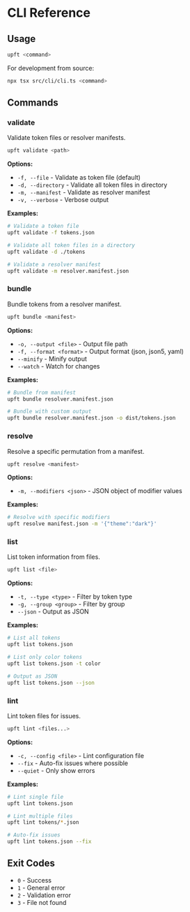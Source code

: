 # CLI Reference

## Usage

```bash
upft <command>
```

For development from source:
```bash
npx tsx src/cli/cli.ts <command>
```

## Commands

### validate

Validate token files or resolver manifests.

```bash
upft validate <path>
```

**Options:**
- `-f, --file` - Validate as token file (default)
- `-d, --directory` - Validate all token files in directory
- `-m, --manifest` - Validate as resolver manifest
- `-v, --verbose` - Verbose output

**Examples:**
```bash
# Validate a token file
upft validate -f tokens.json

# Validate all token files in a directory
upft validate -d ./tokens

# Validate a resolver manifest
upft validate -m resolver.manifest.json
```

### bundle

Bundle tokens from a resolver manifest.

```bash
upft bundle <manifest>
```

**Options:**
- `-o, --output <file>` - Output file path
- `-f, --format <format>` - Output format (json, json5, yaml)
- `--minify` - Minify output
- `--watch` - Watch for changes

**Examples:**
```bash
# Bundle from manifest
upft bundle resolver.manifest.json

# Bundle with custom output
upft bundle resolver.manifest.json -o dist/tokens.json
```

### resolve

Resolve a specific permutation from a manifest.

```bash
upft resolve <manifest>
```

**Options:**
- `-m, --modifiers <json>` - JSON object of modifier values

**Examples:**
```bash
# Resolve with specific modifiers
upft resolve manifest.json -m '{"theme":"dark"}'
```

### list

List token information from files.

```bash
upft list <file>
```

**Options:**
- `-t, --type <type>` - Filter by token type
- `-g, --group <group>` - Filter by group
- `--json` - Output as JSON

**Examples:**
```bash
# List all tokens
upft list tokens.json

# List only color tokens
upft list tokens.json -t color

# Output as JSON
upft list tokens.json --json
```

### lint

Lint token files for issues.

```bash
upft lint <files...>
```

**Options:**
- `-c, --config <file>` - Lint configuration file
- `--fix` - Auto-fix issues where possible
- `--quiet` - Only show errors

**Examples:**
```bash
# Lint single file
upft lint tokens.json

# Lint multiple files
upft lint tokens/*.json

# Auto-fix issues
upft lint tokens.json --fix
```

## Exit Codes

- `0` - Success
- `1` - General error
- `2` - Validation error
- `3` - File not found